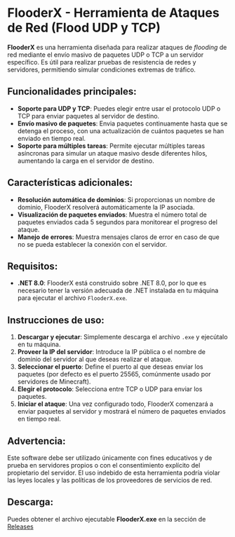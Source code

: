 # FlooderX - Herramienta de Ataques de Red (Flood UDP y TCP)

**FlooderX** es una herramienta diseñada para realizar ataques de *flooding* de red mediante el envío masivo de paquetes UDP o TCP a un servidor específico. Es útil para realizar pruebas de resistencia de redes y servidores, permitiendo simular condiciones extremas de tráfico.

## Funcionalidades principales:

- **Soporte para UDP y TCP**: Puedes elegir entre usar el protocolo UDP o TCP para enviar paquetes al servidor de destino.
- **Envío masivo de paquetes**: Envia paquetes continuamente hasta que se detenga el proceso, con una actualización de cuántos paquetes se han enviado en tiempo real.
- **Soporte para múltiples tareas**: Permite ejecutar múltiples tareas asíncronas para simular un ataque masivo desde diferentes hilos, aumentando la carga en el servidor de destino.

## Características adicionales:

- **Resolución automática de dominios**: Si proporcionas un nombre de dominio, FlooderX resolverá automáticamente la IP asociada.
- **Visualización de paquetes enviados**: Muestra el número total de paquetes enviados cada 5 segundos para monitorear el progreso del ataque.
- **Manejo de errores**: Muestra mensajes claros de error en caso de que no se pueda establecer la conexión con el servidor.

## Requisitos:

- **.NET 8.0**: FlooderX está construido sobre .NET 8.0, por lo que es necesario tener la versión adecuada de .NET instalada en tu máquina para ejecutar el archivo `FlooderX.exe`.

## Instrucciones de uso:

1. **Descargar y ejecutar**: Simplemente descarga el archivo `.exe` y ejecútalo en tu máquina.
2. **Proveer la IP del servidor**: Introduce la IP pública o el nombre de dominio del servidor al que deseas realizar el ataque.
3. **Seleccionar el puerto**: Define el puerto al que deseas enviar los paquetes (por defecto es el puerto 25565, comúnmente usado por servidores de Minecraft).
4. **Elegir el protocolo**: Selecciona entre TCP o UDP para enviar los paquetes.
5. **Iniciar el ataque**: Una vez configurado todo, FlooderX comenzará a enviar paquetes al servidor y mostrará el número de paquetes enviados en tiempo real.

## **Advertencia**:
Este software debe ser utilizado únicamente con fines educativos y de prueba en servidores propios o con el consentimiento explícito del propietario del servidor. El uso indebido de esta herramienta podría violar las leyes locales y las políticas de los proveedores de servicios de red.

## **Descarga**:
Puedes obtener el archivo ejecutable **FlooderX.exe** en la sección de [Releases]([https://github.com/Ades12121212121/FlooderX/releases/download/%23flood/FlooderX.exe])

